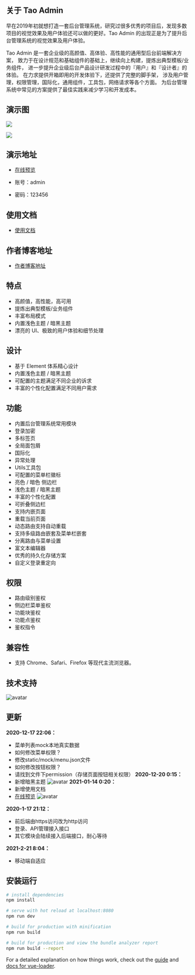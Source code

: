 ## 关于 Tao Admin
早在2019年初就想打造一套后台管理系统，研究过很多优秀的项目后，发现多数项目的视觉效果及用户体验还可以做的更好。Tao Admin 的出现正是为了提升后台管理系统的视觉效果及用户体验。

Tao Admin 是一套企业级的高颜值、高体验、高性能的通用型后台前端解决方案， 致力于在设计规范和基础组件的基础上，继续向上构建，提炼出典型模板/业务组件， 进一步提升企业级后台产品设计研发过程中的『用户』和『设计者』的体验。 在力求提供开箱即用的开发体验下，还提供了完整的脚手架， 涉及用户管理，权限管理，国际化，通用组件，工具包，网络请求等各个方面。 为后台管理系统中常见的方案提供了最佳实践来减少学习和开发成本。

## 演示图
<p>
  <img src="https://www.qiniu.lingchen.kim/QQ%E6%B5%8F%E8%A7%88%E5%99%A8%E6%88%AA%E5%9B%BE20210117212736.png">
</p>
<p>
  <img src="https://www.qiniu.lingchen.kim/QQ%E6%B5%8F%E8%A7%88%E5%99%A8%E6%88%AA%E5%9B%BE20210117212616.png">
</p>

## 演示地址
- [在线预览](http://www.lingchen.kim/tao_admin)

- 账号：admin
- 密码：123456
## 使用文档
- [使用文档](http://www.lingchen.kim/tao_admin_doc)

## 作者博客地址
- [作者博客地址](https://www.lingchen.kim)

## 特点
- 高颜值，高性能，高可用
- 提炼出典型模板/业务组件
- 丰富布局模式
- 内置浅色主题 / 暗黑主题
- 漂亮的 UI、极致的用户体验和细节处理

## 设计
- 基于 Element 体系精心设计
- 内置浅色主题 / 暗黑主题
- 可配置的主题满足不同企业的诉求
- 丰富的个性化配置满足不同用户需求

## 功能
- 内置后台管理系统常用模块
- 登录加密
- 多标签页
- 全局面包屑
- 国际化
- 异常处理
- Utils工具包
- 可配置的菜单栏徽标
- 亮色 / 暗色 侧边栏
- 浅色主题 / 暗黑主题
- 丰富的个性化配置
- 可折叠侧边栏
- 支持内嵌页面
- 重载当前页面
- 动态路由支持自动重载
- 支持多级路由嵌套及菜单栏嵌套
- 分离路由与菜单设置
- 富文本编辑器
- 优秀的持久化存储方案
- 自定义登录重定向

## 权限
- 路由级别鉴权
- 侧边栏菜单鉴权
- 功能块鉴权
- 功能点鉴权
- 鉴权指令

## 兼容性
- 支持 Chrome、Safari、Firefox 等现代主流浏览器。

## 技术支持
![avatar](https://www.qiniu.lingchen.kim/1614238332219.png)

## 更新
**2020-12-17 22:06：**
- 菜单列表mock本地真实数据
- 如何修改菜单权限？
- 修改static/mock/menu.json文件
- 如何修改按钮权限？
- 请找到文件下permission（存储页面按钮相关权限）
**2020-12-20 0:15：**
- 新增暗黑主题
![avatar](https://www.qiniu.lingchen.kim/QQ%E6%B5%8F%E8%A7%88%E5%99%A8%E6%88%AA%E5%9B%BE20210117212616.png)
**2021-01-14 0:20：**
- 新增使用文档
- [在线预览](https://www.lingchen.kim/tao_admin_doc)
![avatar](https://www.qiniu.lingchen.kim/%E5%BE%AE%E4%BF%A1%E6%88%AA%E5%9B%BE_20210114151738.png)

**2020-1-17 21:12：**
- 前后端由https访问改为http访问
- 登录、API管理接入接口
- 其它模块会陆续接入后端接口，耐心等待

**2021-2-21 8:04：**
- 移动端自适应

## 安装运行
``` bash
# install dependencies
npm install

# serve with hot reload at localhost:8080
npm run dev

# build for production with minification
npm run build

# build for production and view the bundle analyzer report
npm run build --report
```

For a detailed explanation on how things work, check out the [guide](http://vuejs-templates.github.io/webpack/) and [docs for vue-loader](http://vuejs.github.io/vue-loader).